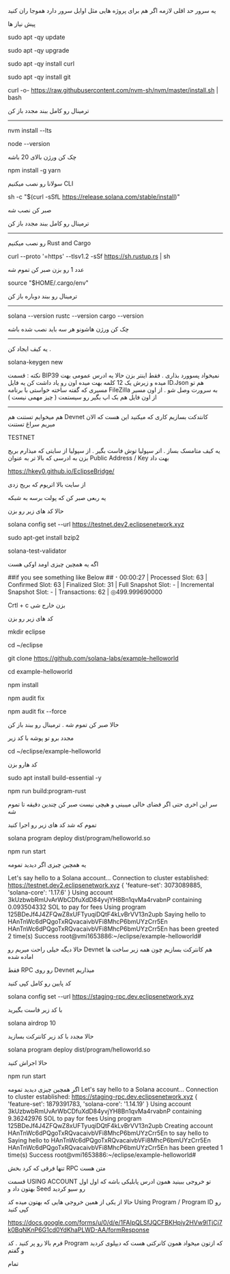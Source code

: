 یه سرور حد اقلی لازمه اگر هم برای
پروژه هایی مثل اوایل سرور دارد هموجا ران کنید


پیش نیاز ها

sudo apt -qy update

sudo apt -qy upgrade

sudo apt -qy install curl

sudo apt -qy install git

curl -o- https://raw.githubusercontent.com/nvm-sh/nvm/master/install.sh | bash

ترمینال رو کامل ببند مجدد باز کن


-----------------------------------------------------

nvm install --lts

node --version

چک کن ورژن بالای 20 باشه

npm install -g yarn




سولانا رو نصب میکنیم CLI

sh -c "$(curl -sSfL https://release.solana.com/stable/install)"

صبر کن نصب شه

ترمینال رو کامل ببند مجدد باز کن

-----------------------------------------------------



رو نصب میکنیم Rust and Cargo


curl --proto '=https' --tlsv1.2 -sSf https://sh.rustup.rs | sh

عدد 1 رو بزن
صبر کن تموم شه

source "$HOME/.cargo/env"

ترمینال رو ببند دوباره باز کن


-----------------------------------------------------

solana --version
rustc --version
cargo --version

چک کن ورژن هاشونو هر سه باید نصب شده باشه


-----------------------------------------------------

یه کیف ایجاد کن .

solana-keygen new

نکته : قسمت 
BIP39
نمیخواد پسوورد بذاری . فقط اینتر بزن
حالا یه ادرس عمومی بهت میده
و زیرش یک 12 کلمه بهت میده
اون رو یاد داشت کن
یه فایل 
ID.Json 
هم تو مسیری که گفته ساخته خواستی با برنامه 
FileZilla 
به سرورت وصل شو . از اون مسیر از اون فایل هم بک اپ بگیر رو سیستمت ( چیز مهمی نیست )

-----------------------------------------------------

هم میخوایم تستنت هم Devnet  کانتدکت بسازیم کاری که میکنید این هست که الان میریم سراغ تستنت

TESTNET

یه کیف متامسک بساز . اتر سپولیا توش فاست بگیر . از سپولیا از سایتی که میذارم بریج بزن به ادرسی که بالا تر به عنوان Public Address / Key
بهت داد

https://hkey0.github.io/EclipseBridge/

از سایت بالا اتریوم که بریج زدی

یه ربعی صبر کن که پولت برسه به شبکه

حالا کد های زیر رو بزن


solana config set --url https://testnet.dev2.eclipsenetwork.xyz

sudo apt-get install bzip2

solana-test-validator






اگه یه همچین چیزی اومد اوکی هست

##if you see something like Below
##⠐ 00:00:27 | Processed Slot: 63 | Confirmed Slot: 63 | Finalized Slot: 31 | Full Snapshot Slot: - | Incremental Snapshot Slot: - | Transactions: 62 | ◎499.999690000


Crtl + c
بزن خارج شی

کد های زیر رو بزن

mkdir eclipse

cd ~/eclipse

git clone https://github.com/solana-labs/example-helloworld

cd example-helloworld

npm install

npm audit fix

npm audit fix --force


حالا صبر کن تموم شه . ترمینال رو ببند باز کن


مجدد برو تو پوشه با کد زیر

cd ~/eclipse/example-helloworld

کد هارو بزن

sudo apt install build-essential -y

npm run build:program-rust

سر این اخری حتی اگر فضای خالی میبینی و هیچی نیست صبر کن چندین دقیقه تا تموم شه


تموم که شد کد های زیر رو اجرا کنید

solana program deploy dist/program/helloworld.so

npm run start




یه همچین چیزی اگر دیدید تمومه

Let's say hello to a Solana account...
Connection to cluster established: https://testnet.dev2.eclipsenetwork.xyz { 'feature-set': 3073089885, 'solana-core': '1.17.6' }
Using account 3kUzbwbRmUvArWbCDfuXdD84yvjYH8Bn1qvMa4rvabnP containing 0.093504332 SOL to pay for fees
Using program 125BDeJf4J4ZFQwZ8xUFTyuqiDQtF4kLvBrVV13n2upb
Saying hello to HAnTnWc6dPQgoTxRQvacaivbVFi8MhcP6bmUYzCrr5En
HAnTnWc6dPQgoTxRQvacaivbVFi8MhcP6bmUYzCrr5En has been greeted 2 time(s)
Success
root@vmi1653886:~/eclipse/example-helloworld#


حالا دیگه خیلی راحت میریم رو Devnet  هم کانترکت بسازیم چون همه زیر ساخت ها اماده شده




فقط RPC  رو روی Devnet میذاریم

کد پایین رو کامل کپی کنید

solana config set --url https://staging-rpc.dev.eclipsenetwork.xyz


با کد زیر فاست بگیرید

solana airdrop 10

حالا مجدد با کد زیر کانترکت بسازید

solana program deploy dist/program/helloworld.so

حالا اجراش کنید

npm run start


اگر همچین چیزی دیدید تمومه
Let's say hello to a Solana account...
Connection to cluster established: https://staging-rpc.dev.eclipsenetwork.xyz { 'feature-set': 1879391783, 'solana-core': '1.14.19' }
Using account 3kUzbwbRmUvArWbCDfuXdD84yvjYH8Bn1qvMa4rvabnP containing 9.36242976 SOL to pay for fees
Using program 125BDeJf4J4ZFQwZ8xUFTyuqiDQtF4kLvBrVV13n2upb
Creating account HAnTnWc6dPQgoTxRQvacaivbVFi8MhcP6bmUYzCrr5En to say hello to
Saying hello to HAnTnWc6dPQgoTxRQvacaivbVFi8MhcP6bmUYzCrr5En
HAnTnWc6dPQgoTxRQvacaivbVFi8MhcP6bmUYzCrr5En has been greeted 1 time(s)
Success
root@vmi1653886:~/eclipse/example-helloworld#

تنها فرقی که کرد بخش RPC  متن هست


قسمت USING ACCOUNT 
تو خروجی ببینید همون ادرس پابلیکی باشه که اول اول بهتون داد و Seed  رو 
سیو کردید



حالا از یکی از همین خروجی هایی که بهتون میده کد Using Program / Program ID  رو کپی کنید

https://docs.google.com/forms/u/0/d/e/1FAIpQLSfJQCFBKHpiy2HVw9lTjCj7k0BqNKnP6G1cd0YdKhaPLWD-AA/formResponse


فرم بالا رو پر کنید . کد Program  که ازتون میخواد همون کانرکتی هست که دیپلوی کردید و گفتم



تمام
